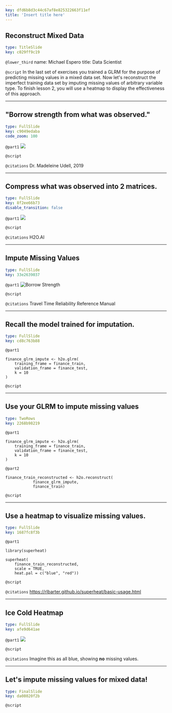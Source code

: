 ```yaml
---
key: dfd6b8d3c44c67af8e825322663f11ef
title: 'Insert title here'
---
```


## Reconstruct Mixed Data

```yaml
type: TitleSlide
key: c029ff9c19
```

`@lower_third`
name: Michael Espero
title: Data Scientist

`@script`
In the last set of exercises you trained a GLRM for the purpose of predicting missing values in a mixed data set. Now let's reconstruct the imperfect training data set by imputing missing values of arbitrary variable type. To finish lesson 2, you will use a heatmap to display the effectiveness of this approach.

---

## "Borrow strength from what was observed."


```yaml
type: FullSlide
key: c9049edaba
code_zoom: 100
```

`@part1`
![](https://assets.datacamp.com/production/repositories/5309/datasets/dc30de6e823a334afc7f8c45c82edace02c08f14/Tutorial%20on%20Visualization%20with%20Generalized%20Low%20Rank%20Models.png)

`@script`


`@citations`
Dr. Madeleine Udell, 2019

---

## Compress what was observed into 2 matrices.


```yaml
type: FullSlide
key: 8f2ee66b73
disable_transition: false
```

`@part1`
![](https://assets.datacamp.com/production/repositories/5309/datasets/2620bd81d3825c1ae39b1745d3a9c46d94a39198/glrm_matrix_decomposition.png)

`@script`


`@citations`
H2O.AI

---

## Impute Missing Values

```yaml
type: FullSlide
key: 33e2639037
```

`@part1`
![Borrow Strength](https://assets.datacamp.com/production/repositories/5309/datasets/8dc00c4c27fc964086c107a1c80e7e92e5baf39c/Imputation.jpg)

`@script`


`@citations`
Travel Time Reliability Reference Manual

---

## Recall the model trained for imputation.

```yaml
type: FullSlide
key: cd8c763b88
```

`@part1`
```
finance_glrm_impute <- h2o.glrm(
	training_frame = finance_train, 
	validation_frame = finance_test,
    k = 10
)
```

`@script`


---

## Use your GLRM to impute missing values

```yaml
type: TwoRows
key: 2268b98219
```

`@part1`
```
finance_glrm_impute <- h2o.glrm(
	training_frame = finance_train, 
	validation_frame = finance_test,
    k = 10
)
```

`@part2`
```
finance_train_reconstructed <- h2o.reconstruct(
			finance_glrm_impute,
            finance_train)
```

`@script`


---

## Use a heatmap to visualize missing values.

```yaml
type: FullSlide
key: 1687fc8f3b
```

`@part1`
```
library(superheat)

superheat(
	finance_train_reconstructed,
    scale = TRUE,
    heat.pal = c("blue", "red"))
```

`@script`


`@citations`
https://rlbarter.github.io/superheat/basic-usage.html

---

## Ice Cold Heatmap

```yaml
type: FullSlide
key: afe9d641ae
```

`@part1`
![](https://assets.datacamp.com/production/repositories/5309/datasets/f980570b0167de1495647cd7b96224702163b85a/heatmap_example.png)

`@script`


`@citations`
Imagine this as all blue, showing **no** missing values.

---

## Let's impute missing values for mixed data!

```yaml
type: FinalSlide
key: da08020f2b
```

`@script`
